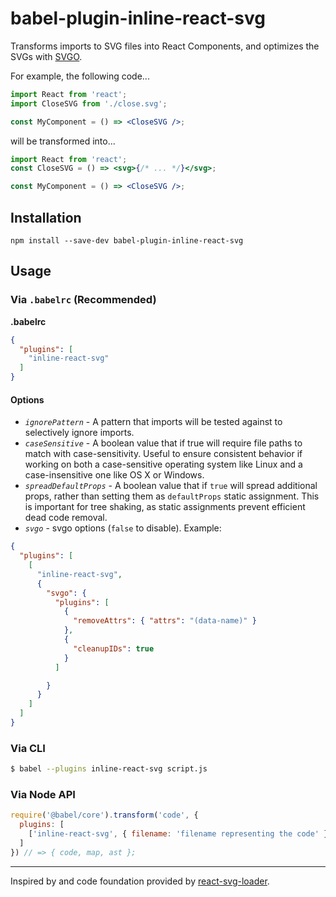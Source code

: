 # babel-plugin-inline-react-svg

Transforms imports to SVG files into React Components, and optimizes the SVGs with [SVGO](https://github.com/svg/svgo/).

For example, the following code...

```jsx
import React from 'react';
import CloseSVG from './close.svg';

const MyComponent = () => <CloseSVG />;
```

will be transformed into...

```jsx
import React from 'react';
const CloseSVG = () => <svg>{/* ... */}</svg>;

const MyComponent = () => <CloseSVG />;
```

## Installation

```
npm install --save-dev babel-plugin-inline-react-svg
```

## Usage

### Via `.babelrc` (Recommended)

**.babelrc**

```json
{
  "plugins": [
    "inline-react-svg"
  ]
}
```

#### Options

- *`ignorePattern`* - A pattern that imports will be tested against to selectively ignore imports.
- *`caseSensitive`* - A boolean value that if true will require file paths to match with case-sensitivity. Useful to ensure consistent behavior if working on both a case-sensitive operating system like Linux and a case-insensitive one like OS X or Windows.
- *`spreadDefaultProps`* - A boolean value that if `true` will spread additional props, rather than setting them as `defaultProps` static assignment. This is important for tree shaking, as static assignments prevent efficient dead code removal.
- *`svgo`* - svgo options (`false` to disable). Example:
```json
{
  "plugins": [
    [
      "inline-react-svg",
      {
        "svgo": {
          "plugins": [
            {
              "removeAttrs": { "attrs": "(data-name)" }
            },
            {
              "cleanupIDs": true
            }
          ]

        }
      }
    ]
  ]
}

```

### Via CLI

```sh
$ babel --plugins inline-react-svg script.js
```

### Via Node API


```javascript
require('@babel/core').transform('code', {
  plugins: [
    ['inline-react-svg', { filename: 'filename representing the code' }],
  ]
}) // => { code, map, ast };
```

---

Inspired by and code foundation provided by [react-svg-loader](https://github.com/boopathi/react-svg-loader).
